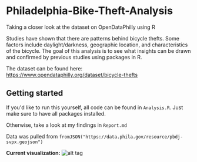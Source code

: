 # Philadelphia-Bike-Theft-Analysis
Taking a closer look at the dataset on OpenDataPhilly using R


Studies have shown that there are patterns behind bicycle thefts. Some factors include
daylight/darkness, geographic location, and characteristics of the bicycle. The goal of this analysis
is to see what insights can be drawn and confirmed by previous studies using packages in R.

The dataset can be found here: https://www.opendataphilly.org/dataset/bicycle-thefts

## Getting started

If you'd like to run this yourself, all code can be found in `Analysis.R`.
  Just make sure to have all packages installed.
  
Otherwise, take a look at my findings in `Report.md`

Data was pulled from `fromJSON("https://data.phila.gov/resource/pbdj-svpx.geojson")`

**Current visualization:**
![alt tag](https://github.com/tommybaw/Philadelphia-Bike-Theft-Analysis/blob/master/Other/Maploop.gif)

